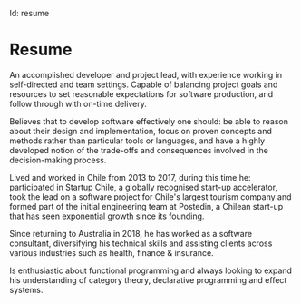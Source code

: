 Id: resume

# Resume

An accomplished developer and project lead, with experience working in self-directed and team settings. Capable of balancing project goals and resources to set reasonable expectations for software production, and follow through with on-time delivery.

Believes that to develop software effectively one should: be able to reason about their design and implementation, focus on proven concepts and methods rather than particular tools or languages, and have a highly developed notion of the trade-offs and consequences involved in the decision-making process.

Lived and worked in Chile from 2013 to 2017, during this time he: participated in Startup Chile, a globally recognised start-up accelerator, took the lead on a software project for Chile's largest tourism company and formed part of the initial engineering team at Postedin, a Chilean start-up that has seen exponential growth since its founding.

Since returning to Australia in 2018, he has worked as a software consultant, diversifying his technical skills and assisting clients across various industries such as health, finance & insurance.

Is enthusiastic about functional programming and always looking to expand his understanding of category theory, declarative programming and effect systems.
